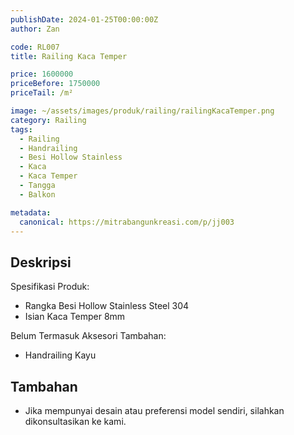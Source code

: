 ```yaml
---
publishDate: 2024-01-25T00:00:00Z
author: Zan

code: RL007
title: Railing Kaca Temper

price: 1600000
priceBefore: 1750000
priceTail: /m²

image: ~/assets/images/produk/railing/railingKacaTemper.png
category: Railing
tags:
  - Railing
  - Handrailing
  - Besi Hollow Stainless
  - Kaca
  - Kaca Temper
  - Tangga
  - Balkon

metadata:
  canonical: https://mitrabangunkreasi.com/p/jj003
---
```


## Deskripsi

Spesifikasi Produk:
- Rangka Besi Hollow Stainless Steel 304
- Isian Kaca Temper 8mm

Belum Termasuk Aksesori Tambahan:
- Handrailing Kayu

## Tambahan
- Jika mempunyai desain atau preferensi model sendiri, silahkan dikonsultasikan ke kami.